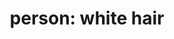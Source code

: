 ---
layout: people&body
title: "person: white hair"
emoji: person__white_hair
permalink: 🧑‍🦳.html
---